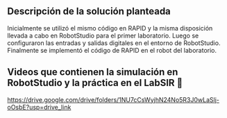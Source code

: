 ## Descripción de la solución planteada
Inicialmente se utilizó el mismo código en RAPID y la misma disposición llevada a cabo en RobotStudio para el primer laboratorio. Luego se configuraron las entradas y salidas digitales en el entorno de RobotStudio. Finalmente se implementó el código de RAPID en el robot del laboratorio.

## Videos que contienen la simulación en RobotStudio y la práctica en el LabSIR :movie_camera:
https://drive.google.com/drive/folders/1NU7cCsWyjhN24No5R3J0wLaSlj-oOsbE?usp=drive_link
